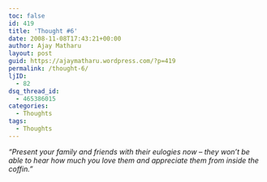 ```yaml
---
toc: false
id: 419
title: 'Thought #6'
date: 2008-11-08T17:43:21+00:00
author: Ajay Matharu
layout: post
guid: https://ajaymatharu.wordpress.com/?p=419
permalink: /thought-6/
ljID:
  - 82
dsq_thread_id:
  - 465386015
categories:
  - Thoughts
tags:
  - Thoughts
---
```

_&#8220;Present your family and friends with their eulogies now &#8211; they won&#8217;t be able to hear how much you love them and appreciate them from inside the coffin.&#8221;_
